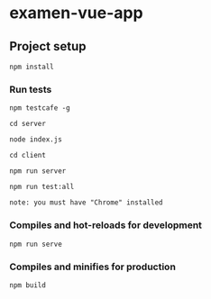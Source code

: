 # examen-vue-app

## Project setup
```
npm install
```

### Run tests
```
npm testcafe -g 

cd server 

node index.js

cd client

npm run server

npm run test:all

note: you must have "Chrome" installed
```

### Compiles and hot-reloads for development
```
npm run serve
```

### Compiles and minifies for production
```
npm build
```